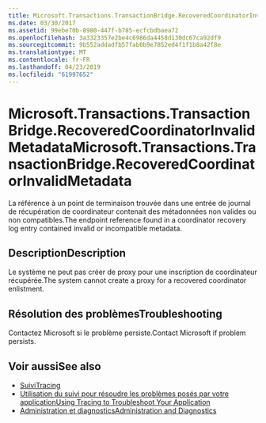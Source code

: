 ```yaml
---
title: Microsoft.Transactions.TransactionBridge.RecoveredCoordinatorInvalidMetadata
ms.date: 03/30/2017
ms.assetid: 99ebe70b-8980-447f-b785-ecfcbdbaea72
ms.openlocfilehash: 3a3323357e2be4c6986da4458d130dc67ca92df9
ms.sourcegitcommit: 9b552addadfb57fab0b9e7852ed4f1f1b8a42f8e
ms.translationtype: MT
ms.contentlocale: fr-FR
ms.lasthandoff: 04/23/2019
ms.locfileid: "61997652"
---
```

# <a name="microsofttransactionstransactionbridgerecoveredcoordinatorinvalidmetadata"></a><span data-ttu-id="2ec9b-102">Microsoft.Transactions.TransactionBridge.RecoveredCoordinatorInvalidMetadata</span><span class="sxs-lookup"><span data-stu-id="2ec9b-102">Microsoft.Transactions.TransactionBridge.RecoveredCoordinatorInvalidMetadata</span></span>
<span data-ttu-id="2ec9b-103">La référence à un point de terminaison trouvée dans une entrée de journal de récupération de coordinateur contenait des métadonnées non valides ou non compatibles.</span><span class="sxs-lookup"><span data-stu-id="2ec9b-103">The endpoint reference found in a coordinator recovery log entry contained invalid or incompatible metadata.</span></span>  
  
## <a name="description"></a><span data-ttu-id="2ec9b-104">Description</span><span class="sxs-lookup"><span data-stu-id="2ec9b-104">Description</span></span>  
 <span data-ttu-id="2ec9b-105">Le système ne peut pas créer de proxy pour une inscription de coordinateur récupérée.</span><span class="sxs-lookup"><span data-stu-id="2ec9b-105">The system cannot create a proxy for a recovered coordinator enlistment.</span></span>  
  
## <a name="troubleshooting"></a><span data-ttu-id="2ec9b-106">Résolution des problèmes</span><span class="sxs-lookup"><span data-stu-id="2ec9b-106">Troubleshooting</span></span>  
 <span data-ttu-id="2ec9b-107">Contactez Microsoft si le problème persiste.</span><span class="sxs-lookup"><span data-stu-id="2ec9b-107">Contact Microsoft if problem persists.</span></span>  
  
## <a name="see-also"></a><span data-ttu-id="2ec9b-108">Voir aussi</span><span class="sxs-lookup"><span data-stu-id="2ec9b-108">See also</span></span>

- [<span data-ttu-id="2ec9b-109">Suivi</span><span class="sxs-lookup"><span data-stu-id="2ec9b-109">Tracing</span></span>](../../../../../docs/framework/wcf/diagnostics/tracing/index.md)
- [<span data-ttu-id="2ec9b-110">Utilisation du suivi pour résoudre les problèmes posés par votre application</span><span class="sxs-lookup"><span data-stu-id="2ec9b-110">Using Tracing to Troubleshoot Your Application</span></span>](../../../../../docs/framework/wcf/diagnostics/tracing/using-tracing-to-troubleshoot-your-application.md)
- [<span data-ttu-id="2ec9b-111">Administration et diagnostics</span><span class="sxs-lookup"><span data-stu-id="2ec9b-111">Administration and Diagnostics</span></span>](../../../../../docs/framework/wcf/diagnostics/index.md)
